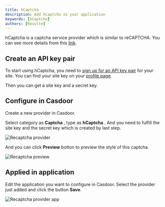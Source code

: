 ```yaml
---
title: hCaptcha
description: Add hCaptcha to your application
keywords: [hCaptcha]
authors: [Resulte]
---
```


hCaptcha is a captcha service provider which is similar to reCAPTCHA. You can see more details from this [link](https://www.hcaptcha.com/).

## Create an API key pair

To start using hCaptcha, you need to [sign up for an API key pair](https://www.hcaptcha.com/) for your site. You can find your site key on your [profile page](https://dashboard.hcaptcha.com/settings).

Then you can get a site key and a secret key.

## Configure in Casdoor

Create a new provider in Casdoor.

Select category as  **Captcha** , type as  **hCaptcha** . And you need to fulfill the site key and the secret key which is created by last step.

![Recaptcha provider](/img/providers/captcha/hcaptcha_provider.png)

And you can click **Preview** botton to preview the style of this captcha.

![Recaptcha preview](/img/providers/captcha/hcaptcha_preview.png)

## Applied in application

Edit the application you want to configure in Casdoor. Select the provider just added and click the button **Save**.

![Recaptcha provider app](/img/providers/captcha/hcaptcha_provider_app.png)
